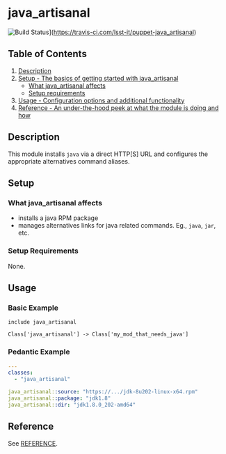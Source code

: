 # java_artisanal

![Build Status](https://travis-ci.com/lsst-it/puppet-java_artisanal.svg?branch=master)](https://travis-ci.com/lsst-it/puppet-java_artisanal)

## Table of Contents

1. [Description](#description)
1. [Setup - The basics of getting started with java_artisanal](#setup)
    * [What java_artisanal affects](#what-java_artisanal-affects)
    * [Setup requirements](#setup-requirements)
1. [Usage - Configuration options and additional functionality](#usage)
1. [Reference - An under-the-hood peek at what the module is doing and how](#reference)

## Description

This module installs `java` via a direct HTTP[S] URL and configures the
appropriate alternatives command aliases.

## Setup

### What java_artisanal affects

* installs a java RPM package
* manages alternatives links for java related commands. Eg., `java`, `jar`, etc.

### Setup Requirements

None.

## Usage

### Basic Example

```puppet
include java_artisanal

Class['java_artisanal'] -> Class['my_mod_that_needs_java']
```

### Pedantic Example

```yaml
---
classes:
  - "java_artisanal"

java_artisanal::source: "https://.../jdk-8u202-linux-x64.rpm"
java_artisanal::package: "jdk1.8"
java_artisanal::dir: "jdk1.8.0_202-amd64"
```

## Reference

See [REFERENCE](REFERENCE.md).
